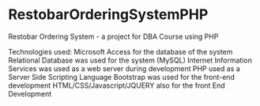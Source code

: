 # RestobarOrderingSystemPHP
Restobar Ordering System - a project for DBA Course using PHP

Technologies used:
Microsoft Access for the database of the system
Relational Database was used for the system (MySQL)
Internet Information Services was used as a web server during development
PHP used as a Server Side Scripting Language
Bootstrap was used for the front-end development
HTML/CSS/Javascript/JQUERY also for the front End Development
